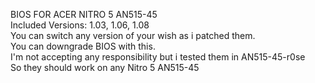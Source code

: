 BIOS FOR ACER NITRO 5 AN515-45
<br>Included Versions: 1.03, 1.06, 1.08
<br>You can switch any version of your wish as i patched them.
<br>You can downgrade BIOS with this.
<br>I'm not accepting any responsibility but i tested them in AN515-45-r0se
<br>So they should work on any Nitro 5 AN515-45
